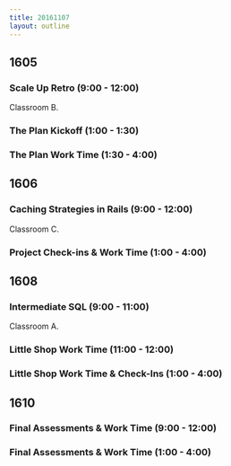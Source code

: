 ```yaml
---
title: 20161107
layout: outline
---
```


## 1605

### Scale Up Retro (9:00 - 12:00)

Classroom B.

### The Plan Kickoff (1:00 - 1:30)

### The Plan Work Time (1:30 - 4:00)


## 1606

### Caching Strategies in Rails (9:00 - 12:00)

Classroom C.

### Project Check-ins & Work Time (1:00 - 4:00)


## 1608

### Intermediate SQL (9:00 - 11:00)

Classroom A.

### Little Shop Work Time (11:00 - 12:00)

### Little Shop Work Time & Check-Ins (1:00 - 4:00)


## 1610

### Final Assessments & Work Time (9:00 - 12:00)

### Final Assessments & Work Time (1:00 - 4:00)
